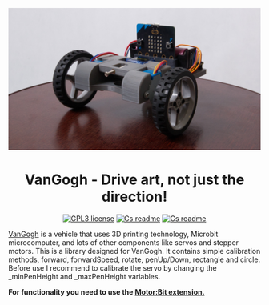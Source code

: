 <p><img src="https://github.com/microbit-cz/Vangogh-painter/blob/main/media/VanGogh.jpg"></p>
<h1 align="center">VanGogh - Drive art, not just the direction!</h1>
<p align="center">
<a href="./LICENSE"><img alt="GPL3 license" src="https://img.shields.io/badge/license-%20GPL3%20license-red"></a>
<a href="./README.md"><img alt="Cs readme" src="https://img.shields.io/badge/language-en-blue"></a>
<a href="./README.cs.md""><img alt="Cs readme" src="https://img.shields.io/badge/language-cs-red"></a>
</p>

<a href="https://github.com/pslib-cz/2022-p2a-mme-pppp-Pixelgon">VanGogh</a> is a vehicle that uses 3D printing technology, Microbit microcomputer, and lots of other components like servos and stepper motors. This is a library designed for VanGogh. It contains simple calibration methods, forward, forwardSpeed, rotate, penUp/Down, rectangle and circle. Before use I recommend to calibrate the servo by changing the _minPenHeight and _maxPenHeight variables.

<b>For functionality you need to use the <a href="https://github.com/TomasKazda/pxt-magicbit-pca9685" target="_blank">Motor:Bit extension.</a></b>
